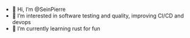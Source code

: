 - 👋 Hi, I’m @SeinPierre
- 👀 I’m interested in software testing and quality, improving CI/CD and devops
- 🌱 I’m currently learning rust for fun

<!---
SeinPierre/SeinPierre is a ✨ special ✨ repository because its `README.md` (this file) appears on your GitHub profile.
You can click the Preview link to take a look at your changes.
--->
